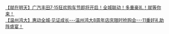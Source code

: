   
[【就在明天】广汽丰田7·15狂欢购车节即将开启！全城联动！多重豪礼！就等你来！](http://www.dianyue.me/archives/490/zvzmlgjx47uefnra/)  
[【温州鸿大】惠动全城·见证成长---温州鸿大8周年店庆限时抢购会---11重好礼助阵盛宴！](http://www.dianyue.me/archives/056/8mkoneii6mappcww/)